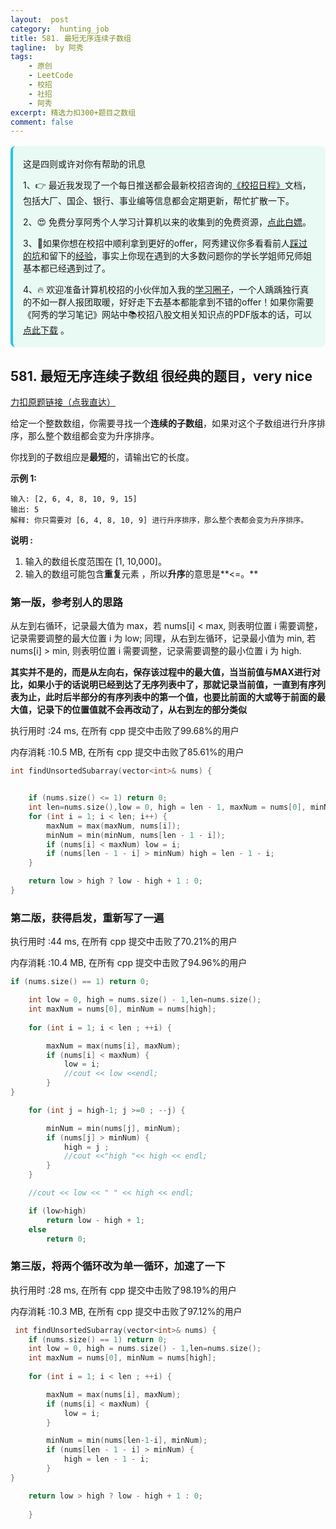 ```yaml
---
layout:  post
category:  hunting_job
title: 581. 最短无序连续子数组
tagline:  by 阿秀
tags:
    - 原创
    - LeetCode
    - 校招
    - 社招
    - 阿秀
excerpt: 精选力扣300+题目之数组
comment: false
---
```




<div style="border-color: #24C6DC;
            background-color: #e9f9f3;         
            margin: 1rem 0;
        padding: .25rem 1rem;
        border-left-width: .3rem;
        border-left-style: solid;
        border-radius: .5rem;
        color: inherit;">
  <p>这是四则或许对你有帮助的讯息</p>
  <p>1、👉 最近我发现了一个每日推送都会最新校招咨询的<a style="text-decoration: underline" href="https://flowus.cn/ee50d5eb-3cd5-4f74-880e-95b215dd4ff2" target="_blank">《校招日程》</a>文档，包括大厂、国企、银行、事业编等信息都会定期更新，帮忙扩散一下。</p>  
  <p>2、😍
    免费分享阿秀个人学习计算机以来的收集到的免费资源，<a style="text-decoration: underline" href="/notes/07-resources/01-free/01-introduce.html" target="_blank">点此白嫖</a>。
  </p>
  <p>3、🚀如果你想在校招中顺利拿到更好的offer，阿秀建议你多看看前人<a style="text-decoration: underline" href="https://www.yuque.com/tuobaaxiu/httmmc/npg1k81zeq4wfpyz" target="_blank">踩过的坑</a>和留下的<a style="text-decoration: underline"  target="_blank" href="https://www.yuque.com/tuobaaxiu/httmmc/gge9ppd0mbu2d3dp">经验</a>，事实上你现在遇到的大多数问题你的学长学姐师兄师姐基本都已经遇到过了。
  </p>
  <p>4、🔥 欢迎准备计算机校招的小伙伴加入我的<a  style="text-decoration: underline" href="https://www.yuque.com/tuobaaxiu/httmmc/xg0otqvc17wfx4u9" target="_blank">学习圈子</a>，一个人踽踽独行真的不如一群人报团取暖，好好走下去基本都能拿到不错的offer！如果你需要《阿秀的学习笔记》网站中📚︎校招八股文相关知识点的PDF版本的话，可以<a style="text-decoration: underline" href="/notes/08-other/02-question.html#_5、如何下载阿秀的学习笔记内容pdf版本" target="_blank">点此下载</a> 。</p>   </div>


## 581. 最短无序连续子数组  很经典的题目，very nice

[力扣原题链接（点我直达）](https://leetcode-cn.com/problems/shortest-unsorted-continuous-subarray/)

给定一个整数数组，你需要寻找一个**连续的子数组**，如果对这个子数组进行升序排序，那么整个数组都会变为升序排序。

你找到的子数组应是**最短**的，请输出它的长度。

**示例 1:**

```
输入: [2, 6, 4, 8, 10, 9, 15]
输出: 5
解释: 你只需要对 [6, 4, 8, 10, 9] 进行升序排序，那么整个表都会变为升序排序。
```

**说明 :**

1. 输入的数组长度范围在 [1, 10,000]。
2. 输入的数组可能包含**重复**元素 ，所以**升序**的意思是**<=。**



### 第一版，参考别人的思路

从左到右循环，记录最大值为 max，若 nums[i] < max, 则表明位置 i 需要调整，记录需要调整的最大位置 i 为 low; 同理，从右到左循环，记录最小值为 min, 若 nums[i] > min, 则表明位置 i 需要调整，记录需要调整的最小位置 i 为 high.





**其实并不是的，而是从左向右，保存该过程中的最大值，当当前值与MAX进行对比，如果小于的话说明已经到达了无序列表中了，那就记录当前值，一直到有序列表为止，此时后半部分的有序列表中的第一个值，也要比前面的大或等于前面的最大值，记录下的位置值就不会再改动了，从右到左的部分类似**



执行用时 :24 ms, 在所有 cpp 提交中击败了99.68%的用户

内存消耗 :10.5 MB, 在所有  cpp 提交中击败了85.61%的用户

```c++
int findUnsortedSubarray(vector<int>& nums) {


	if (nums.size() <= 1) return 0;
	int len=nums.size(),low = 0, high = len - 1, maxNum = nums[0], minNum = nums[len - 1];
	for (int i = 1; i < len; i++) {
		maxNum = max(maxNum, nums[i]);
		minNum = min(minNum, nums[len - 1 - i]);
		if (nums[i] < maxNum) low = i;
		if (nums[len - 1 - i] > minNum) high = len - 1 - i;
	}

	return low > high ? low - high + 1 : 0;
}
```





### 第二版，获得启发，重新写了一遍



执行用时 :44 ms, 在所有 cpp 提交中击败了70.21%的用户

内存消耗 :10.4 MB, 在所有 cpp 提交中击败了94.96%的用户



```c++
if (nums.size() == 1) return 0;

	int low = 0, high = nums.size() - 1,len=nums.size();
	int maxNum = nums[0], minNum = nums[high];
	
	for (int i = 1; i < len ; ++i) {

		maxNum = max(nums[i], maxNum);
		if (nums[i] < maxNum) {		
			low = i;
			//cout << low <<endl;			
		}
}

	for (int j = high-1; j >=0 ; --j) {

		minNum = min(nums[j], minNum);
		if (nums[j] > minNum) {
			high = j ;
			//cout <<"high "<< high << endl;
		}
	}

	//cout << low << " " << high << endl;

	if (low>high)
		return low - high + 1;
	else
		return 0;
```







### 第三版，将两个循环改为单一循环，加速了一下

执行用时 :28 ms, 在所有 cpp 提交中击败了98.19%的用户

内存消耗 :10.3 MB, 在所有 cpp 提交中击败了97.12%的用户



```c++
 int findUnsortedSubarray(vector<int>& nums) {
	if (nums.size() == 1) return 0;
	int low = 0, high = nums.size() - 1,len=nums.size();
	int maxNum = nums[0], minNum = nums[high];
	
	for (int i = 1; i < len ; ++i) {

		maxNum = max(nums[i], maxNum);
		if (nums[i] < maxNum) {		
			low = i;		
		}

		minNum = min(nums[len-1-i], minNum);
		if (nums[len - 1 - i] > minNum) {
			high = len - 1 - i;
		}
}

	return low > high ? low - high + 1 : 0;
        
    }
```

<p id="种花问题"></p>



